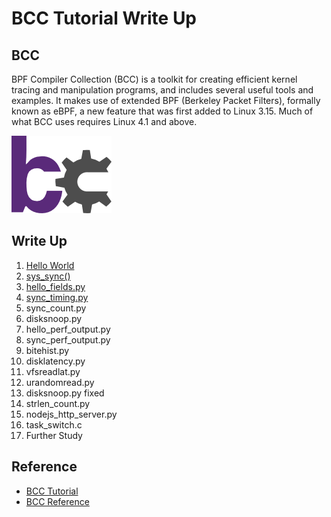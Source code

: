 # BCC Tutorial Write Up

## BCC

BPF Compiler Collection (BCC) is a toolkit for creating efficient kernel tracing and manipulation programs, and includes several useful tools and examples. It makes use of extended BPF (Berkeley Packet Filters), formally known as eBPF, a new feature that was first added to Linux 3.15. Much of what BCC uses requires Linux 4.1 and above.

![logo](asset/logo2.png)

## Write Up

1. [Hello World](src/0x01/README.md)
2. [sys_sync()](src/0x02/README.md)
3. [hello_fields.py](src/0x03/README.md)
4. [sync_timing.py](src/0x04/README.md)
5. sync_count.py
6. disksnoop.py
7. hello_perf_output.py
8. sync_perf_output.py
9. bitehist.py
10. disklatency.py
11. vfsreadlat.py
12. urandomread.py
13. disksnoop.py fixed
14. strlen_count.py
15. nodejs_http_server.py
16. task_switch.c
17. Further Study

## Reference

- [BCC Tutorial](https://github.com/iovisor/bcc/blob/master/docs/tutorial_bcc_python_developer.md)
- [BCC Reference](https://github.com/iovisor/bcc/blob/master/docs/reference_guide.md)